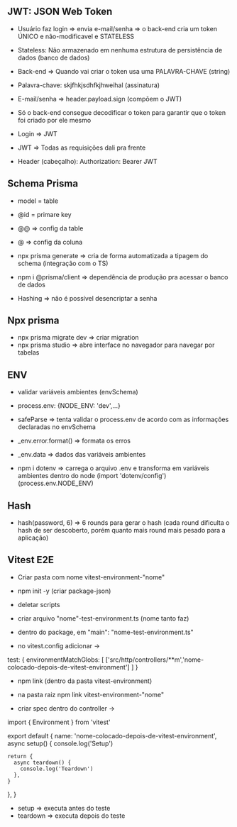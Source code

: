 ## JWT: JSON Web Token

- Usuário faz login => envia e-mail/senha => o back-end cria um token ÚNICO e não-modificavel e STATELESS

- Stateless: Não armazenado em nenhuma estrutura de persistência de dados (banco de dados)

- Back-end => Quando vai criar o token usa uma PALAVRA-CHAVE (string)

- Palavra-chave: skjfhkjsdhfkjhweihal (assinatura)

- E-mail/senha => header.payload.sign (compõem o JWT)

- Só o back-end consegue decodificar o token para garantir que o token foi criado por ele mesmo

- Login => JWT

- JWT => Todas as requisições dali pra frente
- Header (cabeçalho): Authorization: Bearer JWT

## Schema Prisma

- model = table
- @id = primare key
- @@ => config da table
- @ => config da coluna

- npx prisma generate => cria de forma automatizada a tipagem do schema (integração com o TS)
- npm i @prisma/client => dependência de produção pra acessar o banco de dados
- Hashing => não é possível desencriptar a senha

## Npx prisma

- npx prisma migrate dev => criar migration
- npx prisma studio => abre interface no navegador para navegar por tabelas

## ENV

- validar variáveis ambientes (envSchema)

- process.env: {NODE_ENV: 'dev',...}

- safeParse => tenta validar o process.env de acordo com as informações declaradas no envSchema

- \_env.error.format() => formata os erros

- \_env.data => dados das variáveis ambientes

- npm i dotenv => carrega o arquivo .env e transforma em variáveis ambientes dentro do node (import 'dotenv/config')(process.env.NODE_ENV)

## Hash

- hash(password, 6) => 6 rounds para gerar o hash (cada round dificulta o hash de ser descoberto, porém quanto mais round mais pesado para a aplicação)

## Vitest E2E

- Criar pasta com nome vitest-environment-"nome"

- npm init -y (criar package-json)

- deletar scripts

- criar arquivo "nome"-test-environment.ts (nome tanto faz)

- dentro do package, em "main": "nome-test-environment.ts"

- no vitest.config adicionar ->

test: {
environmentMatchGlobs: [
['src/http/controllers/**m','nome-colocado-depois-de-vitest-environment']
]
}

- npm link (dentro da pasta vitest-environment)

- na pasta raiz npm link vitest-environment-"nome"

- criar spec dentro do controller ->

import { Environment } from 'vitest'

export default <Environment>{
name: 'nome-colocado-depois-de-vitest-environment',
async setup() {
console.log('Setup')

    return {
      async teardown() {
        console.log('Teardown')
      },
    }

},
}

- setup => executa antes do teste
- teardown => executa depois do teste
